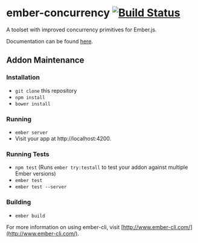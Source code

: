 # ember-concurrency [![Build Status](https://travis-ci.org/machty/ember-concurrency.svg?branch=master)](https://travis-ci.org/machty/ember-concurrency)

A toolset with improved concurrency primitives for Ember.js.

Documentation can be found [here](http://ember-concurrency.com).

## Addon Maintenance

### Installation

* `git clone` this repository
* `npm install`
* `bower install`

### Running

* `ember server`
* Visit your app at http://localhost:4200.

### Running Tests

* `npm test` (Runs `ember try:testall` to test your addon against multiple Ember versions)
* `ember test`
* `ember test --server`

### Building

* `ember build`

For more information on using ember-cli, visit [http://www.ember-cli.com/](http://www.ember-cli.com/).
